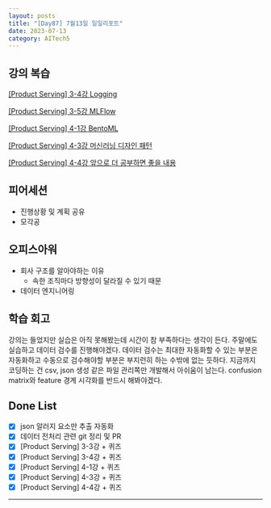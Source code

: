 ```yaml
---
layout: posts
title: "[Day87] 7월13일 일일리포트"
date: 2023-07-13
category: AITech5
---
```


## 강의 복습

[[Product Serving] 3-4강 Logging](https://www.notion.so/Product-Serving-3-4-Logging-1258e8031672403b97a11d4e45403892?pvs=21) 

[[Product Serving] 3-5강 MLFlow](https://www.notion.so/Product-Serving-3-5-MLFlow-8e55b496ec09465ba1f9fd963d952dba?pvs=21) 

[[Product Serving] 4-1강 BentoML](https://www.notion.so/Product-Serving-4-1-BentoML-8ded7b5dde1b44379c073ac614311048?pvs=21) 

[[Product Serving] 4-3강 머신러닝 디자인 패턴](https://www.notion.so/Product-Serving-4-3-c53da92b5b62428e9e5b133567efc68f?pvs=21) 

[[Product Serving] 4-4강 앞으로 더 공부하면 좋을 내용](https://www.notion.so/Product-Serving-4-4-041de3bb5806452093df748b496b45ff?pvs=21) 

## 피어세션

- 진행상황 및 계획 공유
- 모각공

## 오피스아워

- 회사 구조를 알아야하는 이유
    - 속한 조직마다 방향성이 달라질 수 있기 때문
- 데이터 엔지니어링

## 학습 회고

강의는 들었지만 실습은 아직 못해봤는데 시간이 참 부족하다는 생각이 든다. 주말에도 실습하고 데이터 검수를 진행해야겠다. 데이터 검수는 최대한 자동화할 수 있는 부분은 자동화하고 수동으로 검수해야할 부분은 부지런히 하는 수밖에 없는 듯하다. 지금까지 코딩하는 건 csv, json 생성 같은 파일 관리쪽만 개발해서 아쉬움이 남는다. confusion matrix와 feature 경계 시각화를 반드시 해봐야겠다.

## Done List

- [x]  json 알러지 요소만 추출 자동화
- [x]  데이터 전처리 관련 git 정리 및 PR
- [x]  [Product Serving] 3-3강 + 퀴즈
- [x]  [Product Serving] 3-4강 + 퀴즈
- [x]  [Product Serving] 4-1강 + 퀴즈
- [x]  [Product Serving] 4-3강 + 퀴즈
- [x]  [Product Serving] 4-4강 + 퀴즈

---
